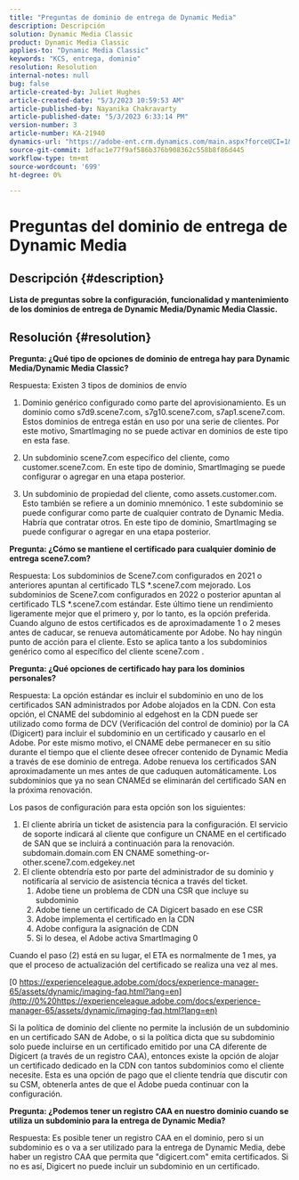 ```yaml
---
title: "Preguntas de dominio de entrega de Dynamic Media"
description: Descripción
solution: Dynamic Media Classic
product: Dynamic Media Classic
applies-to: "Dynamic Media Classic"
keywords: "KCS, entrega, dominio"
resolution: Resolution
internal-notes: null
bug: false
article-created-by: Juliet Hughes
article-created-date: "5/3/2023 10:59:53 AM"
article-published-by: Nayanika Chakravarty
article-published-date: "5/3/2023 6:33:14 PM"
version-number: 3
article-number: KA-21940
dynamics-url: "https://adobe-ent.crm.dynamics.com/main.aspx?forceUCI=1&pagetype=entityrecord&etn=knowledgearticle&id=21e0929c-a1e9-ed11-a7c6-6045bd006079"
source-git-commit: 1dfac1e77f9af586b376b908362c558b8f86d445
workflow-type: tm+mt
source-wordcount: '699'
ht-degree: 0%

---
```


# Preguntas del dominio de entrega de Dynamic Media

## Descripción {#description}


<b>Lista de preguntas sobre la configuración, funcionalidad y mantenimiento de los dominios de entrega de Dynamic Media/Dynamic Media Classic.</b>


## Resolución {#resolution}


<b>Pregunta: ¿Qué tipo de opciones de dominio de entrega hay para Dynamic Media/Dynamic Media Classic?</b>

Respuesta: Existen 3 tipos de dominios de envío

1) Dominio genérico configurado como parte del aprovisionamiento. Es un dominio como s7d9.scene7.com, s7g10.scene7.com, s7ap1.scene7.com.
Estos dominios de entrega están en uso por una serie de clientes. Por este motivo, SmartImaging no se puede activar en dominios de este tipo en esta fase.

2) Un subdominio scene7.com específico del cliente, como customer.scene7.com. En este tipo de dominio, SmartImaging se puede configurar o agregar en una etapa posterior.

3) Un subdominio de propiedad del cliente, como assets.customer.com. Esto también se refiere a un dominio mnemónico. 1 este subdominio se puede configurar como parte de cualquier contrato de Dynamic Media. Habría que contratar otros. En este tipo de dominio, SmartImaging se puede configurar o agregar en una etapa posterior.

<b>Pregunta: ¿Cómo se mantiene el certificado para cualquier dominio de entrega scene7.com?</b>

Respuesta: Los subdominios de Scene7.com configurados en 2021 o anteriores apuntan al certificado TLS \*.scene7.com mejorado. Los subdominios de Scene7.com configurados en 2022 o posterior apuntan al certificado TLS \*.scene7.com estándar. Este último tiene un rendimiento ligeramente mejor que el primero y, por lo tanto, es la opción preferida. Cuando alguno de estos certificados es de aproximadamente 1 o 2 meses antes de caducar, se renueva automáticamente por Adobe. No hay ningún punto de acción para el cliente. Esto se aplica tanto a los subdominios genérico como al específico del cliente scene7.com .

<b>Pregunta: ¿Qué opciones de certificado hay para los dominios personales?</b>

Respuesta: La opción estándar es incluir el subdominio en uno de los certificados SAN administrados por Adobe alojados en la CDN. Con esta opción, el CNAME del subdominio al edgehost en la CDN puede ser utilizado como forma de DCV (Verificación del control de dominio) por la CA (Digicert) para incluir el subdominio en un certificado y causarlo en el Adobe. Por este mismo motivo, el CNAME debe permanecer en su sitio durante el tiempo que el cliente desee ofrecer contenido de Dynamic Media a través de ese dominio de entrega. Adobe renueva los certificados SAN aproximadamente un mes antes de que caduquen automáticamente. Los subdominios que ya no sean CNAMEd se eliminarán del certificado SAN en la próxima renovación.

Los pasos de configuración para esta opción son los siguientes:

1. El cliente abriría un ticket de asistencia para la configuración.    El servicio de soporte indicará al cliente que configure un CNAME en el certificado de SAN que se incluirá a continuación para la renovación.
subdomain.domain.com EN CNAME something-or-other.scene7.com.edgekey.net
2. El cliente obtendría esto por parte del administrador de su dominio y notificaría al servicio de asistencia técnica a través del ticket.
   1. Adobe tiene un problema de CDN una CSR que incluye su subdominio
   2. Adobe tiene un certificado de CA Digicert basado en ese CSR
   3. Adobe implementa el certificado en la CDN
   4. Adobe configura la asignación de CDN
   5. Si lo desea, el Adobe activa SmartImaging 0


Cuando el paso (2) está en su lugar, el ETA es normalmente de 1 mes, ya que el proceso de actualización del certificado se realiza una vez al mes.

[0 https://experienceleague.adobe.com/docs/experience-manager-65/assets/dynamic/imaging-faq.html?lang=en](http://0%20https://experienceleague.adobe.com/docs/experience-manager-65/assets/dynamic/imaging-faq.html?lang=en)

Si la política de dominio del cliente no permite la inclusión de un subdominio en un certificado SAN de Adobe, o si la política dicta que su subdominio solo puede incluirse en un certificado emitido por una CA diferente de Digicert (a través de un registro CAA), entonces existe la opción de alojar un certificado dedicado en la CDN con tantos subdominios como el cliente necesite. Esta es una opción de pago que el cliente tendría que discutir con su CSM, obtenerla antes de que el Adobe pueda continuar con la configuración.

<b>Pregunta: ¿Podemos tener un registro CAA en nuestro dominio cuando se utiliza un subdominio para la entrega de Dynamic Media?</b>

Respuesta: Es posible tener un registro CAA en el dominio, pero si un subdominio es o va a ser utilizado para la entrega de Dynamic Media, debe haber un registro CAA que permita que &quot;digicert.com&quot; emita certificados. Si no es así, Digicert no puede incluir un subdominio en un certificado.

